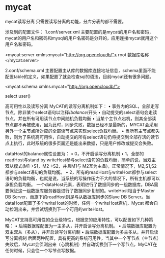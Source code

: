 # mycat
mycat读写分离
只需要读写分离的功能，分库分表的都不需要。

涉及到的配置文件：
1.conf/server.xml
主要配置的是mycat的用户名和密码，mycat的用户名和密码和mysql的用户名密码是分开的，应用连接mycat就用这个用户名和密码。

<?xml version="1.0" encoding="UTF-8"?>
<!DOCTYPE mycat:server SYSTEM "server.dtd">
<mycat:server xmlns:mycat="http://org.opencloudb/">
  <system>
    <!-- 
    <property name="processors">32</property> 
    <property name="processorExecutor">32</property> 
    <property name="serverPort">8066</property> 
    <property name="managerPort">9066</property> 
    -->
  </system>
  <user name="root">
    <property name="password">root</property>
    <property name="schemas">数据库名称</property>
  </user>
</mycat:server>

2.conf/schema.xml
主要配置主从库的数据库连接地址信息，schema里面不能配置table的定义，如果配置了就会检查sql的语法，目前mycat还有很多问题。

 
<?xml version="1.0"?>
<!DOCTYPE mycat:schema SYSTEM "schema.dtd">
<mycat:schema xmlns:mycat="http://org.opencloudb/">
 
  <schema name="数据库名称" checkSQLschema="false" dataNode="dn1">
  </schema>
 
  <dataNode name="dn1" dataHost="localhost1" database="数据库名称" />
  <dataHost name="localhost1" maxCon="1000" minCon="100" balance="1" 	 dbType="mysql" dbDriver="native">
    <heartbeat>select user()</heartbeat>
    <!-- can have multi write hosts -->
    <writeHost host="10.1.3.50" url="10.1.3.50:3306" user="数据库用户名"  password="数据库密码">
      <!-- can have multi read hosts -->			
      <readHost host="10.1.3.5" url="10.1.3.5:3306" user="数据库用户名" password="数据库密码" />
      <readHost host="10.1.3.6" url="10.1.3.6:3306" user="数据库用户名" password="数据库密码" />
    </writeHost>		
    <!--writeHost host="10.1.3.34" url="10.1.3.34:3306" user="数据库用户名"  password="数据库密码"-->
      <!-- can have multi read hosts -->			
      <!--readHost host="10.1.3.7" url="10.1.3.7:3306" user="数据库用户名" password="数据库密码" /-->
      <!--readHost host="10.1.3.8" url="10.1.3.8:3306" user="数据库用户名" password="数据库密码" /-->
    <!--/writeHost-->
  </dataHost>
</mycat:schema>

高可用性以及读写分离
MyCAT的读写分离机制如下：
• 事务内的SQL，全部走写节点，除非某个select语句以注释/*balance*/开头
• 自动提交的select语句会走读节点，并在所有可用读节点中间随机负载均衡
• 当某个主节点宕机，则其全部读节点都不再被使用，因为此时，同步失败，数据已经不是最新的，MYCAT会采用另外一个主节点所对应的全部读节点来实现select负载均衡。
• 当所有主节点都失败，则为了系统高可用性，自动提交的所有select语句仍将提交到全部存活的读节点上执行，此时系统的很多页面还是能出来数据，只是用户修改或提交会失败。

dataHost的balance属性设置为：
• 0，不开启读写分离机制
• 1，全部的readHost与stand by writeHost参与select语句的负载均衡，简单的说，当双主双从模式(M1->S1，M2->S2，并且M1与 M2互为主备)，正常情况下，M2,S1,S2都参与select语句的负载均衡。
• 2，所有的readHost与writeHost都参与select语句的负载均衡，也就是说，当系统的写操作压力不大的情况下，所有主机都可以承担负载均衡。
一个dataHost元素，表明进行了数据同步的一组数据库，DBA需要保证这一组数据库服务器是进行了数据同步复制的。writeHost相当于Master DB Server，而旗下的readHost则是与从数据库同步的Slave DB Server。当dataHost配置了多个writeHost的时候，任何一个writeHost宕机，Mycat 都会自动检测出来，并尝试切换到下一个可用的writeHost。

MyCAT支持高可用性的企业级特性，根据您的应用特性，可以配置如下几种策略：
• 后端数据库配置为一主多从，并开启读写分离机制。
• 后端数据库配置为双主双从（多从），并开启读写分离机制
• 后端数据库配置为多主多从，并开启读写分离机制
后面两种配置，具有更高的系统可用性，当其中一个写节点（主节点）失败后，Mycat会侦测出来（心跳机制）并自动切换到下一个写节点，MyCAT在任何时候，只会往一个写节点写数据。 
